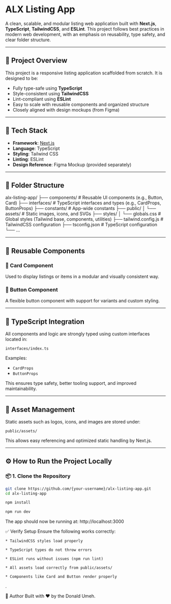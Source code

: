 # ALX Listing App

A clean, scalable, and modular listing web application built with **Next.js**, **TypeScript**, **TailwindCSS**, and **ESLint**. This project follows best practices in modern web development, with an emphasis on reusability, type safety, and clear folder structure.

---

## 🚀 Project Overview

This project is a responsive listing application scaffolded from scratch. It is designed to be:

- Fully type-safe using **TypeScript**
- Style-consistent using **TailwindCSS**
- Lint-compliant using **ESLint**
- Easy to scale with reusable components and organized structure
- Closely aligned with design mockups (from Figma)

---

## 🧱 Tech Stack

- **Framework**: [Next.js](https://nextjs.org/)
- **Language**: TypeScript
- **Styling**: Tailwind CSS
- **Linting**: ESLint
- **Design Reference**: Figma Mockup (provided separately)

---

## 📁 Folder Structure

alx-listing-app/
├── components/ # Reusable UI components (e.g., Button, Card)
├── interfaces/ # TypeScript interfaces and types (e.g., CardProps, ButtonProps)
├── constants/ # App-wide constants
├── public/
│ └── assets/ # Static images, icons, and SVGs
├── styles/
│ └── globals.css # Global styles (Tailwind base, components, utilities)
├── tailwind.config.js # TailwindCSS configuration
├── tsconfig.json # TypeScript configuration
└── ...


---

## 🧩 Reusable Components

### 🪪 Card Component
Used to display listings or items in a modular and visually consistent way.

### 🔘 Button Component
A flexible button component with support for variants and custom styling.

---

## 🔐 TypeScript Integration

All components and logic are strongly typed using custom interfaces located in:

`interfaces/index.ts`


Examples:
- `CardProps`
- `ButtonProps`

This ensures type safety, better tooling support, and improved maintainability.

---

## 🎨 Asset Management

Static assets such as logos, icons, and images are stored under:

`public/assets/`


This allows easy referencing and optimized static handling by Next.js.

---

## ⚙️ How to Run the Project Locally

### 📦 1. Clone the Repository

```bash
git clone https://github.com/{your-username}/alx-listing-app.git
cd alx-listing-app

npm install

npm run dev

```

The app should now be running at:
http://localhost:3000


✅ Verify Setup
Ensure the following works correctly:

    * TailwindCSS styles load properly

    * TypeScript types do not throw errors

    * ESLint runs without issues (npm run lint)

    * All assets load correctly from public/assets/

    * Components like Card and Button render properly

.

🧠 Author
Built with ❤️ by the Donald Umeh.
